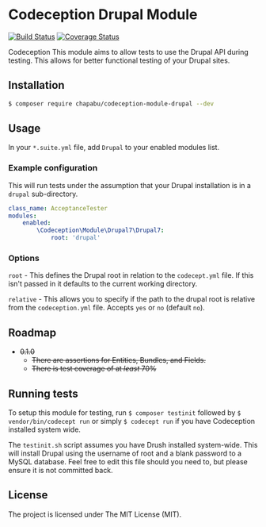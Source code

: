 # Codeception Drupal Module

[![Build Status](https://travis-ci.org/Chapabu/codeception-module-drupal.svg?branch=master)](https://travis-ci.org/Chapabu/codeception-module-drupal)
[![Coverage Status](https://coveralls.io/repos/Chapabu/codeception-module-drupal/badge.svg?branch=master)](https://coveralls.io/r/Chapabu/codeception-module-drupal?branch=master)

Codeception This module aims to allow tests to use the Drupal API during
testing. This allows for better functional testing of your Drupal sites.

## Installation

```bash
$ composer require chapabu/codeception-module-drupal --dev
```

## Usage

In your `*.suite.yml` file, add `Drupal` to your enabled modules list.

### Example configuration

This will run tests under the assumption that your Drupal installation
is in a `drupal` sub-directory.

```yaml
class_name: AcceptanceTester
modules:
    enabled:
        \Codeception\Module\Drupal7\Drupal7:
            root: 'drupal'
```

### Options

```root``` - This defines the Drupal root in relation to the
`codecept.yml` file. If this isn't passed in it defaults to the current
working directory.

```relative``` - This allows you to specify if the path to the drupal root is relative from the `codeception.yml` file. Accepts `yes` or `no` (default `no`).
## Roadmap

* ~~0.1.0~~
    * ~~There are assertions for Entities, Bundles, and Fields.~~
    * ~~There is test coverage of at _least_ 70%~~

## Running tests

To setup this module for testing, run `$ composer testinit` followed by
`$ vendor/bin/codecept run` or simply `$ codecept run` if you have
Codeception installed system wide.

The `testinit.sh` script assumes you have Drush installed system-wide.  This will install
Drupal using the username of root and a blank password to a MySQL
database. Feel free to edit this file should you need to, but please
ensure it is not committed back.

## License

The project is licensed under The MIT License (MIT).
